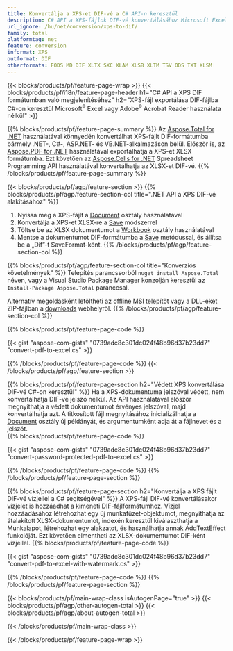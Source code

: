 ```yaml
---
title: Konvertálja a XPS-et DIF-vé a C# API-n keresztül
description: C# API a XPS-fájlok DIF-vé konvertálásához Microsoft Excel vagy Adobe Reader használata nélkül
url_ignore: /hu/net/conversion/xps-to-dif/
family: total
platformtag: net
feature: conversion
informat: XPS
outformat: DIF
otherformats: FODS MD DIF XLTX SXC XLAM XLSB XLTM TSV ODS TXT XLSM
---
```

{{< blocks/products/pf/feature-page-wrap >}}
{{< blocks/products/pf/i18n/feature-page-header h1="C# API a XPS DIF formátumban való megjelenítéséhez" h2="XPS-fájl exportálása DIF-fájlba C#-on keresztül Microsoft<sup>&reg;</sup> Excel vagy Adobe<sup>&reg;</sup> Acrobat Reader használata nélkül" >}}

{{% blocks/products/pf/feature-page-summary %}}
Az [Aspose.Total for .NET](https://products.aspose.com/total/net/) használatával könnyedén konvertálhat XPS-fájlt DIF-formátumba bármely .NET-, C#-, ASP.NET- és VB.NET-alkalmazáson belül. Először is, az [Aspose.PDF for .NET](https://products.aspose.com/pdf/net/) használatával exportálhatja a XPS-et XLSX formátumba. Ezt követően az [Aspose.Cells for .NET](https://products.aspose.com/cells/net/) Spreadsheet Programming API használatával konvertálhatja az XLSX-et DIF-vé.
{{% /blocks/products/pf/feature-page-summary  %}}

{{< blocks/products/pf/agp/feature-section >}}
{{% blocks/products/pf/agp/feature-section-col title=".NET API a XPS DIF-vé alakításához" %}}
1. Nyissa meg a XPS-fájlt a [Document](https://reference.aspose.com/pdf/net/aspose.pdf/document) osztály használatával
2. Konvertálja a XPS-et XLSX-re a [Save](https://reference.aspose.com/pdf/net/aspose.pdf.document/save/methods/5) módszerrel
3. Töltse be az XLSX dokumentumot a [Workbook](https://reference.aspose.com/cells/net/aspose.cells/workbook) osztály használatával
4. Mentse a dokumentumot DIF-formátumba a [Save](https://reference.aspose.com/cells/net/aspose.cells.workbook/save/methods/4) metódussal, és állítsa be a „Dif”-t SaveFormat-ként.
{{% /blocks/products/pf/agp/feature-section-col %}}

{{% blocks/products/pf/agp/feature-section-col title="Konverziós követelmények" %}}
Telepítés parancssorból ```nuget install Aspose.Total``` néven, vagy a Visual Studio Package Manager konzolján keresztül az ```Install-Package Aspose.Total``` paranccsal.

Alternatív megoldásként letöltheti az offline MSI telepítőt vagy a DLL-eket ZIP-fájlban a [downloads](https://releases.aspose.com/total/net) webhelyről.
{{% /blocks/products/pf/agp/feature-section-col %}}

{{% blocks/products/pf/feature-page-code %}}

{{< gist "aspose-com-gists" "0739adc8c301dc024f48b96d37b23dd7" "convert-pdf-to-excel.cs" >}}


{{% /blocks/products/pf/feature-page-code %}}
{{< /blocks/products/pf/agp/feature-section >}}

{{% blocks/products/pf/feature-page-section  h2="Védett XPS konvertálása DIF-vé C#-on keresztül" %}}
Ha a XPS-dokumentuma jelszóval védett, nem konvertálhatja DIF-vé jelszó nélkül. Az API használatával először megnyithatja a védett dokumentumot érvényes jelszóval, majd konvertálhatja azt. A titkosított fájl megnyitásához inicializálhatja a [Document](https://reference.aspose.com/pdf/net/aspose.pdf/document) osztály új példányát, és argumentumként adja át a fájlnevet és a jelszót.  
{{% blocks/products/pf/feature-page-code %}}

{{< gist "aspose-com-gists" "0739adc8c301dc024f48b96d37b23dd7" "convert-password-protected-pdf-to-excel.cs" >}}

{{% /blocks/products/pf/feature-page-code  %}}
{{% /blocks/products/pf/feature-page-section %}}

{{% blocks/products/pf/feature-page-section  h2="Konvertálja a XPS fájlt DIF-vé vízjellel a C# segítségével" %}}
A XPS-fájl DIF-vé konvertálásakor vízjelet is hozzáadhat a kimeneti DIF-fájlformátumhoz. Vízjel hozzáadásához létrehozhat egy új munkafüzet-objektumot, megnyithatja az átalakított XLSX-dokumentumot, indexén keresztül kiválaszthatja a Munkalapot, létrehozhat egy alakzatot, és használhatja annak AddTextEffect funkcióját. Ezt követően elmentheti az XLSX-dokumentumot DIF-ként vízjellel. 
{{% blocks/products/pf/feature-page-code %}}

{{< gist "aspose-com-gists" "0739adc8c301dc024f48b96d37b23dd7" "convert-pdf-to-excel-with-watermark.cs" >}}

{{% /blocks/products/pf/feature-page-code  %}}
{{% /blocks/products/pf/feature-page-section %}}

{{< blocks/products/pf/main-wrap-class isAutogenPage="true" >}}
{{< blocks/products/pf/agp/other-autogen-total >}}
{{< blocks/products/pf/agp/about-autogen-total >}}

{{< /blocks/products/pf/main-wrap-class >}}

{{< /blocks/products/pf/feature-page-wrap >}}